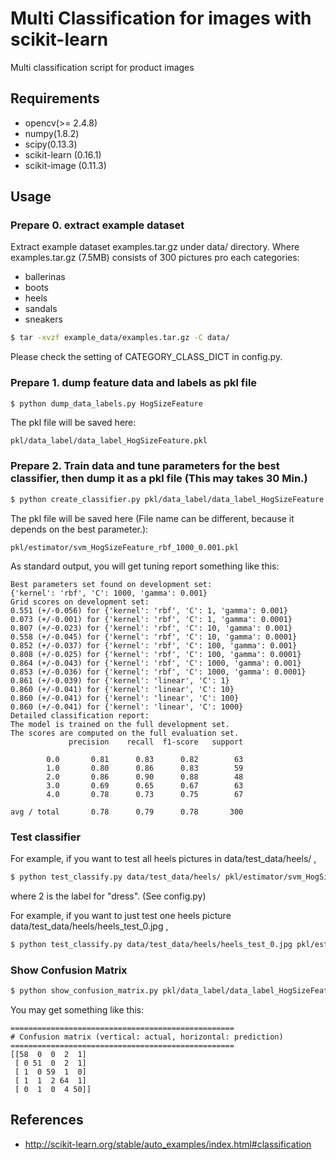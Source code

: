 # Multi Classification for images with scikit-learn
Multi classification script for product images

## Requirements
* opencv(>= 2.4.8)
* numpy(1.8.2)
* scipy(0.13.3)
* scikit-learn (0.16.1)
* scikit-image (0.11.3)

## Usage
### Prepare 0. extract example dataset
Extract example dataset examples.tar.gz under data/ directory.
Where examples.tar.gz (7.5MB) consists of 300 pictures pro each categories: 
* ballerinas
* boots
* heels
* sandals
* sneakers

```sh
$ tar -xvzf example_data/examples.tar.gz -C data/
```

Please check the setting of CATEGORY_CLASS_DICT in config.py.


### Prepare 1. dump feature data and labels as pkl file
```sh
$ python dump_data_labels.py HogSizeFeature
```
The pkl file will be saved here: 
```
pkl/data_label/data_label_HogSizeFeature.pkl
```

### Prepare 2. Train data and tune parameters for the best classifier, then dump it as a pkl file (This may takes 30 Min.)
```sh
$ python create_classifier.py pkl/data_label/data_label_HogSizeFeature.pkl HogSizeFeature
```
The pkl file will be saved here (File name can be different, because it depends on the best parameter.):
```
pkl/estimator/svm_HogSizeFeature_rbf_1000_0.001.pkl
```

As standard output, you will get tuning report something like this:
```
Best parameters set found on development set:
{'kernel': 'rbf', 'C': 1000, 'gamma': 0.001}
Grid scores on development set:
0.551 (+/-0.056) for {'kernel': 'rbf', 'C': 1, 'gamma': 0.001}
0.073 (+/-0.001) for {'kernel': 'rbf', 'C': 1, 'gamma': 0.0001}
0.807 (+/-0.023) for {'kernel': 'rbf', 'C': 10, 'gamma': 0.001}
0.558 (+/-0.045) for {'kernel': 'rbf', 'C': 10, 'gamma': 0.0001}
0.852 (+/-0.037) for {'kernel': 'rbf', 'C': 100, 'gamma': 0.001}
0.808 (+/-0.025) for {'kernel': 'rbf', 'C': 100, 'gamma': 0.0001}
0.864 (+/-0.043) for {'kernel': 'rbf', 'C': 1000, 'gamma': 0.001}
0.853 (+/-0.036) for {'kernel': 'rbf', 'C': 1000, 'gamma': 0.0001}
0.861 (+/-0.039) for {'kernel': 'linear', 'C': 1}
0.860 (+/-0.041) for {'kernel': 'linear', 'C': 10}
0.860 (+/-0.041) for {'kernel': 'linear', 'C': 100}
0.860 (+/-0.041) for {'kernel': 'linear', 'C': 1000}
Detailed classification report:
The model is trained on the full development set.
The scores are computed on the full evaluation set.
             precision    recall  f1-score   support

        0.0       0.81      0.83      0.82        63
        1.0       0.80      0.86      0.83        59
        2.0       0.86      0.90      0.88        48
        3.0       0.69      0.65      0.67        63
        4.0       0.78      0.73      0.75        67

avg / total       0.78      0.79      0.78       300

```

### Test classifier
For example, if you want to test all heels pictures in data/test_data/heels/ ,
```sh
$ python test_classify.py data/test_data/heels/ pkl/estimator/svm_HogSizeFeature_rbf_1000_0.001.pkl 2 HogSizeFeature
```
where 2 is the label for "dress". (See config.py)

For example, if you want to just test one heels picture data/test_data/heels/heels_test_0.jpg ,
```sh
$ python test_classify.py data/test_data/heels/heels_test_0.jpg pkl/estimator/svm_HogSizeFeature_rbf_1000_0.001.pkl 2 HogSizeFeature
```
### Show Confusion Matrix
```sh
$ python show_confusion_matrix.py pkl/data_label/data_label_HogSizeFeature.pkl pkl/estimator/svm_HogSizeFeature_rbf_1000_0.001.pkl
```
You may get something like this:

```
==================================================
# Confusion matrix (vertical: actual, horizontal: prediction)
==================================================
[[58  0  0  2  1]
 [ 0 51  0  2  1]
 [ 1  0 59  1  0]
 [ 1  1  2 64  1]
 [ 0  1  0  4 50]]
```
## References

* http://scikit-learn.org/stable/auto_examples/index.html#classification